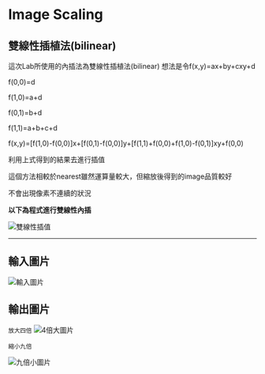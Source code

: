  Image Scaling
 ======
 雙線性插植法(bilinear)
 --
 這次Lab所使用的內插法為雙線性插植法(bilinear)
 想法是令f(x,y)=ax+by+cxy+d

 f(0,0)=d
 
 f(1,0)=a+d
 
 f(0,1)=b+d
 
 f(1,1)=a+b+c+d

 f(x,y)=[f(1,0)-f(0,0)]x+[f(0,1)-f(0,0)]y+[f(1,1)+f(0,0)+f(1,0)-f(0,1)]xy+f(0,0)
 
 利用上式得到的結果去進行插值
 
 這個方法相較於nearest雖然運算量較大，但縮放後得到的image品質較好
 
 不會出現像素不連續的狀況
 
 **以下為程式進行雙線性內插**
 
![雙線性插值](https://github.com/DigitalSignalProcessingNTUT2018/lab-4-image-scaling-106360241/blob/master/%E9%9B%99%E7%B7%9A%E6%80%A7%E6%8F%92%E5%80%BC.PNG) 
*******************************************************************************************
 輸入圖片
 --
![輸入圖片](https://github.com/DigitalSignalProcessingNTUT2018/lab-4-image-scaling-106360241/blob/master/6dog.jpg)

 輸出圖片
 --
`放大四倍`
![4倍大圖片](https://github.com/DigitalSignalProcessingNTUT2018/lab-4-image-scaling-106360241/blob/master/%E6%94%BE%E5%A4%A74%E5%80%8D.PNG)

`縮小九倍`

![九倍小圖片](https://github.com/DigitalSignalProcessingNTUT2018/lab-4-image-scaling-106360241/blob/master/%E7%B8%AE%E5%B0%8F9%E5%80%8D.PNG)



